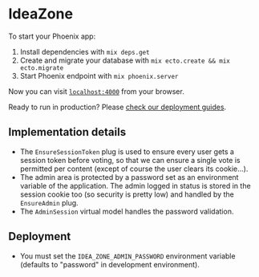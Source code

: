 # IdeaZone

To start your Phoenix app:

  1. Install dependencies with `mix deps.get`
  2. Create and migrate your database with `mix ecto.create && mix ecto.migrate`
  3. Start Phoenix endpoint with `mix phoenix.server`

Now you can visit [`localhost:4000`](http://localhost:4000) from your browser.

Ready to run in production? Please [check our deployment guides](http://www.phoenixframework.org/docs/deployment).

## Implementation details

- The `EnsureSessionToken` plug is used to ensure every user gets a session token before voting, so that we can ensure a single vote is permitted per content (except of course the user clears its cookie...).
- The admin area is protected by a password set as an environment variable of the application. The admin logged in status is stored in the session cookie too (so security is pretty low) and handled by the `EnsureAdmin` plug.
- The `AdminSession` virtual model handles the password validation.

## Deployment

- You must set the `IDEA_ZONE_ADMIN_PASSWORD` environment variable (defaults to "password" in development environment).

